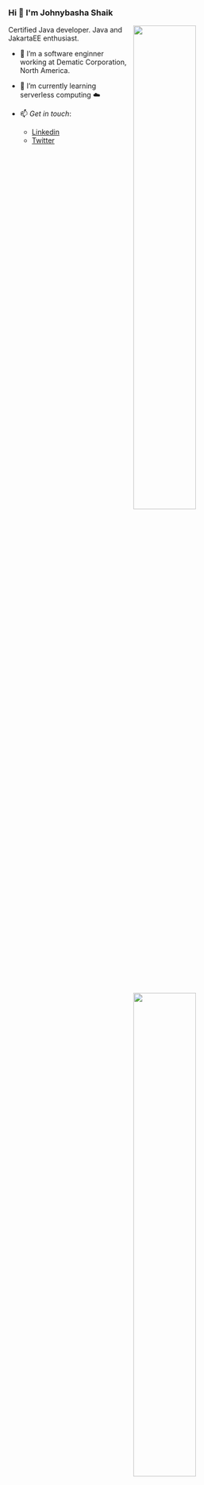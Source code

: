 ### Hi 👋 I'm Johnybasha Shaik
<img width="50%" align="right" src="https://github-readme-stats.vercel.app/api/?username=JohnyzHub&theme=vue&show_icons=true&title_color=dark"/>     
<img width="50%" align="right" src="https://github-readme-stats.vercel.app/api/top-langs/?username=JohnyzHub&layout=compact"/>     

Certified Java developer. Java and JakartaEE enthusiast.

- 🔭 I’m a software enginner 
<br>working at Dematic Corporation, North America.
- 🌱 I’m currently learning serverless computing :cloud:
- 📫 *Get in touch*:

     * [Linkedin](https://www.linkedin.com/in/johnyshaik/)<br>
     * [Twitter](https://twitter.com/johnyfam)
     

<!--
[![Top Langs](https://github-readme-stats.vercel.app/api/top-langs/?username=JohnyzHub&layout=compact)](https://github.com/JohnyzHub/github-readme-stats)
<img width="50%" align="right" src="https://github-readme-stats.vercel.app/api/?username=JohnyzHub&theme=vue&show_icons=true&title_color=dark"/>     

**JohnyzHub/JohnyzHub** is a ✨ _special_ ✨ repository because its `README.md` (this file) appears on your GitHub profile.

Here are some ideas to get you started:

- 🔭 I’m currently working on ...
- 🌱 I’m currently learning ...
- 👯 I’m looking to collaborate on ...
- 🤔 I’m looking for help with ...
- 💬 Ask me about ...
- 📫 How to reach me: ...
- 😄 Pronouns: ...
- ⚡ Fun fact: ...
-->
